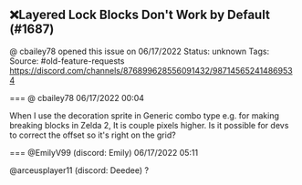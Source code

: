## ❌Layered Lock Blocks Don't Work by Default (#1687)
@ cbailey78 opened this issue on 06/17/2022
Status: unknown
Tags: 
Source: #old-feature-requests https://discord.com/channels/876899628556091432/987145652414869534


=== @ cbailey78 06/17/2022 00:04

When I use the decoration sprite in Generic combo type e.g. for making breaking blocks in Zelda 2, It is couple pixels higher.  Is it possible for devs to correct the offset so it's right on the grid?

=== @EmilyV99 (discord: Emily) 06/17/2022 05:11

@arceusplayer11 (discord: Deedee) ?
